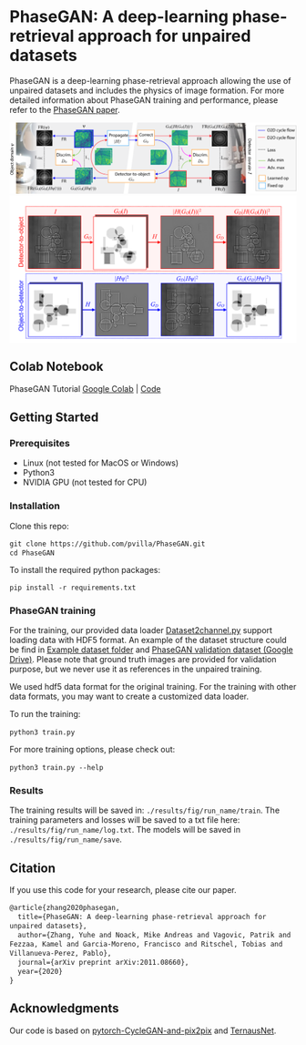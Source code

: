 # PhaseGAN: A deep-learning phase-retrieval approach for unpaired datasets
PhaseGAN is a deep-learning phase-retrieval approach allowing the use of unpaired datasets and includes the physics of image formation. 
For more detailed information about PhaseGAN training and performance, please refer to the [PhaseGAN paper](https://arxiv.org/abs/2011.08660).

<p align="center">
<img src="imgs/Main.png"/>
<img align="center" src="imgs/Cycle.png" width="650"/>
</p>

## Colab Notebook
PhaseGAN Tutorial [Google Colab](https://colab.research.google.com/github/pvilla/PhaseGAN/blob/master/PhaseGAN_Notebook.ipynb) | [Code](https://github.com/pvilla/PhaseGAN/blob/master/PhaseGAN_Notebook.ipynb)

## Getting Started
### Prerequisites

- Linux (not tested for MacOS or Windows)
- Python3
- NVIDIA GPU (not tested for CPU)

### Installation

Clone this repo:

```
git clone https://github.com/pvilla/PhaseGAN.git
cd PhaseGAN
```
To install the required python packages:

```
pip install -r requirements.txt
```

### PhaseGAN training
For the training, our provided data loader [Dataset2channel.py](https://github.com/pvilla/PhaseGAN/blob/master/dataset/Dataset2channel.py) support loading data with HDF5 format. An example of the dataset structure could be find in [Example dataset folder](https://github.com/pvilla/PhaseGAN/tree/master/dataset/example_dataset) and [PhaseGAN validation dataset (Google Drive)](https://drive.google.com/drive/folders/1rKTZYJa54WeG-2TikoXpdRcqTiSQ-Ps5?usp=sharing).
Please note that ground truth images are provided for validation purpose, but we never use it as references in the unpaired training. 

We used hdf5 data format for the original training. For the training with other data formats, you may want to create a customized data loader. 


To run the training:

`python3 train.py`

For more training options, please check out:

`python3 train.py --help`

### Results
The training results will be saved in: `./results/fig/run_name/train`.
The training parameters and losses will be saved to a txt file here: `./results/fig/run_name/log.txt`.
The models will be saved in `./results/fig/run_name/save`.

 

## Citation
If you use this code for your research, please cite our paper.
```
@article{zhang2020phasegan,
  title={PhaseGAN: A deep-learning phase-retrieval approach for unpaired datasets},
  author={Zhang, Yuhe and Noack, Mike Andreas and Vagovic, Patrik and Fezzaa, Kamel and Garcia-Moreno, Francisco and Ritschel, Tobias and Villanueva-Perez, Pablo},
  journal={arXiv preprint arXiv:2011.08660},
  year={2020}
}
```
## Acknowledgments
Our code is based on [pytorch-CycleGAN-and-pix2pix](https://github.com/junyanz/pytorch-CycleGAN-and-pix2pix) and [TernausNet](https://github.com/ternaus/TernausNet).
